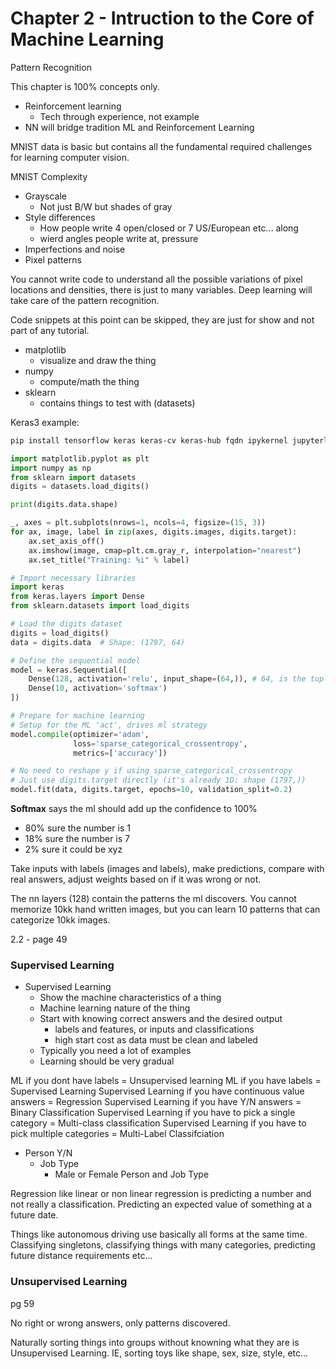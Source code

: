 # Chapter 2 - Intruction to the Core of Machine Learning

Pattern Recognition

This chapter is 100% concepts only.

- Reinforcement learning
    - Tech through experience, not example
- NN will bridge tradition ML and Reinforcement Learning

MNIST data is basic but contains all the fundamental required challenges for learning computer vision.

MNIST Complexity

- Grayscale
    - Not just B/W but shades of gray
- Style differences
    - How people write 4 open/closed or 7 US/European etc... along
    - wierd angles people write at, pressure
- Imperfections and noise
- Pixel patterns

You cannot write code to understand all the possible variations of pixel locations and densities, there is just to many variables. Deep learning will take care of the pattern recognition.

Code snippets at this point can be skipped, they are just for show and not part of any tutorial.

- matplotlib
    - visualize and draw the thing
- numpy
    - compute/math the thing
- sklearn
    - contains things to test with (datasets)

Keras3 example:

```bash
pip install tensorflow keras keras-cv keras-hub fqdn ipykernel jupyterlab matplotlib scikit-learn tqdm
```

```python
import matplotlib.pyplot as plt
import numpy as np
from sklearn import datasets
digits = datasets.load_digits()

print(digits.data.shape)

_, axes = plt.subplots(nrows=1, ncols=4, figsize=(15, 3))
for ax, image, label in zip(axes, digits.images, digits.target):
    ax.set_axis_off()
    ax.imshow(image, cmap=plt.cm.gray_r, interpolation="nearest")
    ax.set_title("Training: %i" % label)

# Import necessary libraries
import keras
from keras.layers import Dense
from sklearn.datasets import load_digits

# Load the digits dataset
digits = load_digits()
data = digits.data  # Shape: (1797, 64)

# Define the sequential model
model = keras.Sequential([
    Dense(128, activation='relu', input_shape=(64,)), # 64, is the tuple
    Dense(10, activation='softmax')
])

# Prepare for machine learning
# Setup for the ML 'act', drives ml strategy
model.compile(optimizer='adam', 
              loss='sparse_categorical_crossentropy', 
              metrics=['accuracy'])

# No need to reshape y if using sparse_categorical_crossentropy
# Just use digits.target directly (it's already 1D: shape (1797,))
model.fit(data, digits.target, epochs=10, validation_split=0.2)
```

**Softmax** says the ml should add up the confidence to 100%

- 80% sure the number is 1
- 18% sure the number is 7
- 2% sure it could be xyz

Take inputs with labels (images and labels), make predictions, compare with real answers, adjust weights based on if it was wrong or not.

The nn layers (128) contain the patterns the ml discovers. You cannot memorize 10kk hand written images, but you can learn 10 patterns that can categorize 10kk images.

2.2 - page 49

### Supervised Learning

- Supervised Learning
    - Show the machine characteristics of a thing
    - Machine learning nature of the thing
    - Start with knowing correct answers and the desired output
        - labels and features, or inputs and classifications
        - high start cost as data must be clean and labeled
    - Typically you need a lot of examples
    - Learning should be very gradual

ML if you dont have labels = Unsupervised learning
ML if you have labels = Supervised Learning
Supervised Learning if you have continuous value answers = Regression
Supervised Learning if you have Y/N answers = Binary Classification
Supervised Learning if you have to pick a single category = Multi-class classification
Supervised Learning if you have to pick multiple categories = Multi-Label Classifciation

- Person Y/N
    - Job Type
        - Male or Female Person and Job Type

Regression like linear or non linear regression is predicting a number and not really a classification. Predicting an expected value of something at a future date.

Things like autonomous driving use basically all forms at the same time. Classifying singletons, classifying things with many categories, predicting future distance requirements etc...

### Unsupervised Learning

pg 59

No right or wrong answers, only patterns discovered.

Naturally sorting things into groups without knowning what they are is Unsupervised Learning. IE, sorting toys like shape, sex, size, style, etc...

